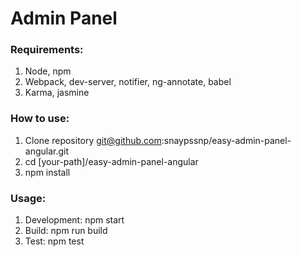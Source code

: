 # Admin Panel

### Requirements:
1. Node, npm
2. Webpack, dev-server, notifier, ng-annotate, babel
3. Karma, jasmine

### How to use:
1. Clone repository git@github.com:snaypssnp/easy-admin-panel-angular.git
2. cd [your-path]/easy-admin-panel-angular
3. npm install

### Usage:
1. Development: npm start
2. Build: npm run build
3. Test: npm test





